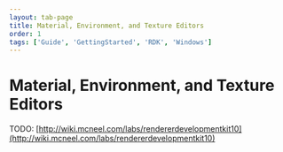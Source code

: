 ```yaml
---
layout: tab-page
title: Material, Environment, and Texture Editors
order: 1
tags: ['Guide', 'GettingStarted', 'RDK', 'Windows']
---
```


# Material, Environment, and Texture Editors

TODO: [http://wiki.mcneel.com/labs/rendererdevelopmentkit10](http://wiki.mcneel.com/labs/rendererdevelopmentkit10)

